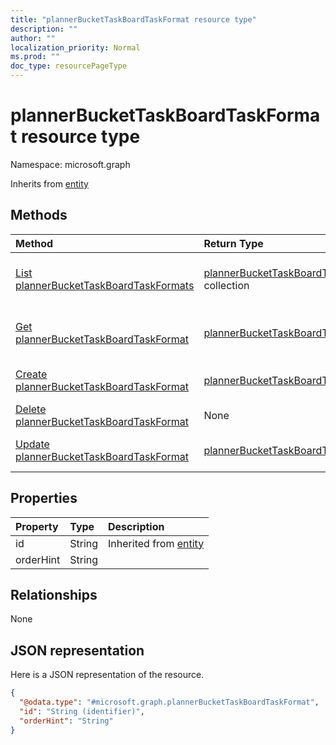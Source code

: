 ```yaml
---
title: "plannerBucketTaskBoardTaskFormat resource type"
description: ""
author: ""
localization_priority: Normal
ms.prod: ""
doc_type: resourcePageType
---
```


# plannerBucketTaskBoardTaskFormat resource type


Namespace: microsoft.graph




Inherits from [entity](../resources/entity.md)

## Methods
|Method|Return Type|Description|
|:---|:---|:---|
|[List plannerBucketTaskBoardTaskFormats](../api/plannerbuckettaskboardtaskformat-list.md)|[plannerBucketTaskBoardTaskFormat](../resources/plannerbuckettaskboardtaskformat.md) collection|List properties and relationships of the [plannerBucketTaskBoardTaskFormat](../resources/plannerbuckettaskboardtaskformat.md) objects.|
|[Get plannerBucketTaskBoardTaskFormat](../api/plannerbuckettaskboardtaskformat-get.md)|[plannerBucketTaskBoardTaskFormat](../resources/plannerbuckettaskboardtaskformat.md)|Read properties and relationships of the [plannerBucketTaskBoardTaskFormat](../resources/plannerbuckettaskboardtaskformat.md) object.|
|[Create plannerBucketTaskBoardTaskFormat](../api/plannerbuckettaskboardtaskformat-create.md)|[plannerBucketTaskBoardTaskFormat](../resources/plannerbuckettaskboardtaskformat.md)|Create a new [plannerBucketTaskBoardTaskFormat](../resources/plannerbuckettaskboardtaskformat.md) object.|
|[Delete plannerBucketTaskBoardTaskFormat](../api/plannerbuckettaskboardtaskformat-delete.md)|None|Deletes a [plannerBucketTaskBoardTaskFormat](../resources/plannerbuckettaskboardtaskformat.md).|
|[Update plannerBucketTaskBoardTaskFormat](../api/plannerbuckettaskboardtaskformat-update.md)|[plannerBucketTaskBoardTaskFormat](../resources/plannerbuckettaskboardtaskformat.md)|Update the properties of a [plannerBucketTaskBoardTaskFormat](../resources/plannerbuckettaskboardtaskformat.md) object.|

## Properties
|Property|Type|Description|
|:---|:---|:---|
|id|String| Inherited from [entity](../resources/entity.md)|
|orderHint|String||

## Relationships
None

## JSON representation
Here is a JSON representation of the resource.
<!-- {
  "blockType": "resource",
  "keyProperty": "id",
  "@odata.type": "microsoft.graph.plannerBucketTaskBoardTaskFormat",
  "baseType": "microsoft.graph.entity",
  "openType": false
}
-->
``` json
{
  "@odata.type": "#microsoft.graph.plannerBucketTaskBoardTaskFormat",
  "id": "String (identifier)",
  "orderHint": "String"
}
```

